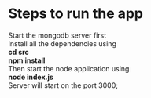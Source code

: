 <h1> Steps to run the app</h1>
Start the mongodb server first <br>
Install all the dependencies using<br>
<b>cd src<br>npm install</b><br>
Then start the node application using<br>
<b> node index.js </b>
<br>
Server will start on the port 3000;
